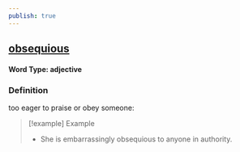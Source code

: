 ```yaml
---
publish: true
---
```

## [obsequious](https://dictionary.cambridge.org/dictionary/english/obsequious)

#### Word Type: adjective
### Definition
too eager to praise or obey someone:

>[!example] Example
> - She is embarrassingly obsequious to anyone in authority.

